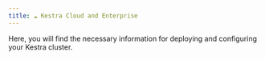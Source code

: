 ```yaml
---
title: ☁️ Kestra Cloud and Enterprise
---
```


Here, you will find the necessary information for deploying and configuring your Kestra cluster.


<ChildTableOfContents />
